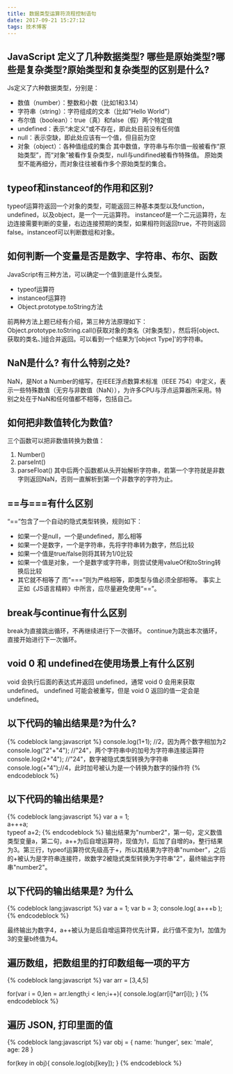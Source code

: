 ```yaml
---
title: 数据类型运算符流程控制语句
date: 2017-09-21 15:27:12
tags: 技术博客
---
```

## JavaScript 定义了几种数据类型? 哪些是原始类型?哪些是复杂类型?原始类型和复杂类型的区别是什么?

Js定义了六种数据类型，分别是：
* 数值（number）：整数和小数（比如1和3.14）
* 字符串（string）：字符组成的文本（比如"Hello World"）
* 布尔值（boolean）：true（真）和false（假）两个特定值
* undefined：表示“未定义”或不存在，即此处目前没有任何值
* null：表示空缺，即此处应该有一个值，但目前为空
* 对象（object）：各种值组成的集合
其中数值，字符串与布尔值一般被看作“原始类型”，而“对象”被看作复杂类型，null与undifined被看作特殊值。
原始类型不能再细分，而对象往往被看作多个原始类型的集合。

## typeof和instanceof的作用和区别?

typeof运算符返回一个对象的类型，可能返回三种基本类型以及function，undefined，以及object，是一个一元运算符。
instanceof是一个二元运算符，左边连接需要判断的变量，右边连接预期的类型，如果相符则返回true，不符则返回false。instanceof可以判断数组和对象。

## 如何判断一个变量是否是数字、字符串、布尔、函数

JavaScript有三种方法，可以确定一个值到底是什么类型。

* typeof运算符
* instanceof运算符
* Object.prototype.toString方法

前两种方法上题已经有介绍，第三种方法原理如下：
Object.prototype.toString.call()获取对象的类名（对象类型），然后将[object、获取的类名、]组合并返回。可以看到一个结果为'[object Type]'的字符串。

## NaN是什么? 有什么特别之处?

NaN，是Not a Number的缩写，在IEEE浮点数算术标准（IEEE 754）中定义，表示一些特殊数值（无穷与非数值（NaN）），为许多CPU与浮点运算器所采用。特别之处在于NaN和任何值都不相等，包括自己。

## 如何把非数值转化为数值?
三个函数可以把非数值转换为数值：

1. Number()
2. parseInt()
3. parseFloat()
其中后两个函数都从头开始解析字符串，若第一个字符就是非数字则返回NaN，否则一直解析到第一个非数字的字符为止。

## ==与===有什么区别

“==”包含了一个自动的隐式类型转换，规则如下：
* 如果一个是null，一个是undefined，那么相等
* 如果一个是数字，一个是字符串，先将字符串转为数字，然后比较
* 如果一个值是true/false则将其转为1/0比较
* 如果一个值是对象，一个是数字或字符串，则尝试使用valueOf和toString转换后比较
* 其它就不相等了
而“===”则为严格相等，即类型与值必须全部相等。
事实上正如《JS语言精粹》中所言，应尽量避免使用“==”。

## break与continue有什么区别

break为直接跳出循环，不再继续进行下一次循环。
continue为跳出本次循环，直接开始进行下一次循环。

## void 0 和 undefined在使用场景上有什么区别

void 会执行后面的表达式并返回 undefined，通常 void 0 会用来获取 undefined。
undefined 可能会被重写，但是 void 0 返回的值一定会是 undefined。

## 以下代码的输出结果是?为什么?

{% codeblock lang:javascript %}
console.log(1+1);    //2，因为两个数字相加为2
console.log("2"+"4");  //"24"，两个字符串中的加号为字符串连接运算符
console.log(2+"4"); //"24"，数字被隐式类型转换为字符串
console.log(+"4");//4，此时加号被认为是一个转换为数字的操作符
{% endcodeblock %}

## 以下代码的输出结果是?

{% codeblock lang:javascript %}
var a = 1;  
a+++a;  
typeof a+2;
{% endcodeblock %}
输出结果为"number2"，第一句，定义数值类型变量a，第二句，a++为后自增运算符，现值为1，后加了自增的a，整行结果为3。第三行，typeof运算符优先级高于+，所以其结果为字符串"number"，之后的+被认为是字符串连接符，故数字2被隐式类型转换为字符串"2"，最终输出字符串"number2"。

## 以下代码的输出结果是? 为什么

{% codeblock lang:javascript %}
 var a = 1;
 var b = 3;
 console.log( a+++b );
{% endcodeblock %}

最终输出为数字4，a++被认为是后自增运算符优先计算，此行值不变为1，加值为3的变量b终值为4。

## 遍历数组，把数组里的打印数组每一项的平方

{% codeblock lang:javascript %}
 var arr = [3,4,5]

 for(var i = 0,len = arr.length;i < len;i++){
 	console.log(arr[i]*arr[i]);
}
{% endcodeblock %}

## 遍历 JSON, 打印里面的值

{% codeblock lang:javascript %}
var obj = {
 name: 'hunger', 
 sex: 'male', 
 age: 28 
}

 for(key in obj){
	console.log(obj[key]);
}
{% endcodeblock %}

 